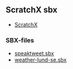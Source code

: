 ## ScratchX sbx

- [ScratchX](https://scratchx.org)

### SBX-files

- [speaktweet.sbx](https://mobluse.github.io/scratchx/speaktweet.sbx)
- [weather-lund-se.sbx](https://mobluse.github.io/scratchx/weather-lund-se.sbx)
